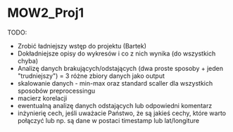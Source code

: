 # MOW2_Proj1


TODO:
- Zrobić ładniejszy wstęp do projektu (Bartek)
- Dokładniejsze opisy do wykresów i co z nich wynika (do wszystkich chyba)
- Analizę danych brakujących/odstających (dwa proste sposoby + jeden "trudniejszy") = 3 różne zbiory danych jako output
- skalowanie danych - min-max oraz standard scaller dla wszystkich sposobów preprocessingu
- macierz korelacji
- ewentualną analizę danych odstających lub odpowiedni komentarz
- inżynierię cech, jeśli uważacie Państwo, że są jakieś cechy, które warto połączyć lub np. są dane w postaci timestamp lub lat/longiture
